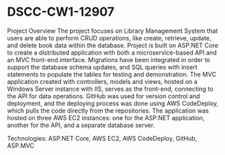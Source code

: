 # DSCC-CW1-12907

Project Overview
The project focuses on Library Management System that users are able to perform CRUD operations, like create, retrieve, update, and delete book data within the database. Project is built on ASP.NET Core to create a distributed application with both a microservice-based API and an MVC front-end interface.
Migrations have been integrated in order to support the database schema updates, and SQL queries with insert statements to populate the tables for testing and demonstration. The MVC application created with controllers, models and views, hosted on a Windows Server instance with IIS, serves as the front-end, connecting to the API for data operations.
GitHub was used for version control and deployment, and the deploying process was done using AWS CodeDeploy, which pulls the code directly from the repositories. The application was hosted on three AWS EC2 instances: one for the ASP.NET application, another for the API, and a separate database server.

Technologies: ASP.NET Core, AWS EC2, AWS CodeDeploy, GitHub, ASP.MVC 
